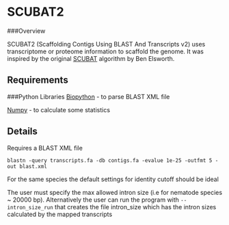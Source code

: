 SCUBAT2
===============
###Overview

SCUBAT2 (Scaffolding Contigs Using BLAST And Transcripts v2) uses transcriptome or proteome information to scaffold the genome. It was inspired by the original [SCUBAT](https://github.com/elswob/SCUBAT/) algorithm by Ben Elsworth.

Requirements
------------
###Python Libraries 
[Biopython](http://biopython.org/wiki/Main_Page) - to parse BLAST XML file

[Numpy](http://www.numpy.org/) - to calculate some statistics

Details
------------
Requires a BLAST XML file

```blastn -query transcripts.fa -db contigs.fa -evalue 1e-25 -outfmt 5 -out blast.xml```

For the same species the default settings for identity cutoff should be ideal

The user must specify the max allowed intron size (i.e for nematode species ~ 20000 bp). Alternatively the user can run the program with ```--intron_size_run``` that creates the file intron_size which has the intron sizes calculated by the mapped transcripts